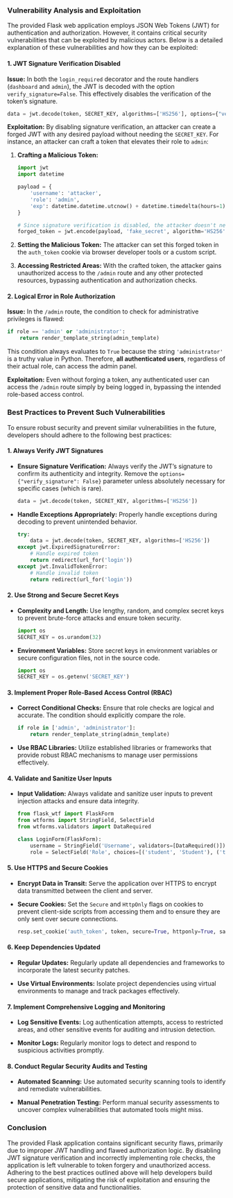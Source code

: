 ### **Vulnerability Analysis and Exploitation**

The provided Flask web application employs JSON Web Tokens (JWT) for authentication and authorization. However, it contains critical security vulnerabilities that can be exploited by malicious actors. Below is a detailed explanation of these vulnerabilities and how they can be exploited:

#### **1. JWT Signature Verification Disabled**

**Issue:**
In both the `login_required` decorator and the route handlers (`dashboard` and `admin`), the JWT is decoded with the option `verify_signature=False`. This effectively disables the verification of the token’s signature.

```python
data = jwt.decode(token, SECRET_KEY, algorithms=['HS256'], options={"verify_signature": False})
```

**Exploitation:**
By disabling signature verification, an attacker can create a forged JWT with any desired payload without needing the `SECRET_KEY`. For instance, an attacker can craft a token that elevates their role to `admin`:

1. **Crafting a Malicious Token:**
   ```python
   import jwt
   import datetime

   payload = {
       'username': 'attacker',
       'role': 'admin',
       'exp': datetime.datetime.utcnow() + datetime.timedelta(hours=1)
   }

   # Since signature verification is disabled, the attacker doesn't need the actual SECRET_KEY
   forged_token = jwt.encode(payload, 'fake_secret', algorithm='HS256')
   ```

2. **Setting the Malicious Token:**
   The attacker can set this forged token in the `auth_token` cookie via browser developer tools or a custom script.

3. **Accessing Restricted Areas:**
   With the crafted token, the attacker gains unauthorized access to the `/admin` route and any other protected resources, bypassing authentication and authorization checks.

#### **2. Logical Error in Role Authorization**

**Issue:**
In the `/admin` route, the condition to check for administrative privileges is flawed:

```python
if role == 'admin' or 'administrator':
    return render_template_string(admin_template)
```

This condition always evaluates to `True` because the string `'administrator'` is a truthy value in Python. Therefore, **all authenticated users**, regardless of their actual role, can access the admin panel.

**Exploitation:**
Even without forging a token, any authenticated user can access the `/admin` route simply by being logged in, bypassing the intended role-based access control.

### **Best Practices to Prevent Such Vulnerabilities**

To ensure robust security and prevent similar vulnerabilities in the future, developers should adhere to the following best practices:

#### **1. Always Verify JWT Signatures**

- **Ensure Signature Verification:**
  Always verify the JWT’s signature to confirm its authenticity and integrity. Remove the `options={"verify_signature": False}` parameter unless absolutely necessary for specific cases (which is rare).

  ```python
  data = jwt.decode(token, SECRET_KEY, algorithms=['HS256'])
  ```

- **Handle Exceptions Appropriately:**
  Properly handle exceptions during decoding to prevent unintended behavior.

  ```python
  try:
      data = jwt.decode(token, SECRET_KEY, algorithms=['HS256'])
  except jwt.ExpiredSignatureError:
      # Handle expired token
      return redirect(url_for('login'))
  except jwt.InvalidTokenError:
      # Handle invalid token
      return redirect(url_for('login'))
  ```

#### **2. Use Strong and Secure Secret Keys**

- **Complexity and Length:**
  Use lengthy, random, and complex secret keys to prevent brute-force attacks and ensure token security.

  ```python
  import os
  SECRET_KEY = os.urandom(32)
  ```

- **Environment Variables:**
  Store secret keys in environment variables or secure configuration files, not in the source code.

  ```python
  import os
  SECRET_KEY = os.getenv('SECRET_KEY')
  ```

#### **3. Implement Proper Role-Based Access Control (RBAC)**

- **Correct Conditional Checks:**
  Ensure that role checks are logical and accurate. The condition should explicitly compare the role.

  ```python
  if role in ['admin', 'administrator']:
      return render_template_string(admin_template)
  ```

- **Use RBAC Libraries:**
  Utilize established libraries or frameworks that provide robust RBAC mechanisms to manage user permissions effectively.

#### **4. Validate and Sanitize User Inputs**

- **Input Validation:**
  Always validate and sanitize user inputs to prevent injection attacks and ensure data integrity.

  ```python
  from flask_wtf import FlaskForm
  from wtforms import StringField, SelectField
  from wtforms.validators import DataRequired

  class LoginForm(FlaskForm):
      username = StringField('Username', validators=[DataRequired()])
      role = SelectField('Role', choices=[('student', 'Student'), ('teacher', 'Teacher')], validators=[DataRequired()])
  ```

#### **5. Use HTTPS and Secure Cookies**

- **Encrypt Data in Transit:**
  Serve the application over HTTPS to encrypt data transmitted between the client and server.

- **Secure Cookies:**
  Set the `Secure` and `HttpOnly` flags on cookies to prevent client-side scripts from accessing them and to ensure they are only sent over secure connections.

  ```python
  resp.set_cookie('auth_token', token, secure=True, httponly=True, samesite='Strict')
  ```

#### **6. Keep Dependencies Updated**

- **Regular Updates:**
  Regularly update all dependencies and frameworks to incorporate the latest security patches.

- **Use Virtual Environments:**
  Isolate project dependencies using virtual environments to manage and track packages effectively.

#### **7. Implement Comprehensive Logging and Monitoring**

- **Log Sensitive Events:**
  Log authentication attempts, access to restricted areas, and other sensitive events for auditing and intrusion detection.

- **Monitor Logs:**
  Regularly monitor logs to detect and respond to suspicious activities promptly.

#### **8. Conduct Regular Security Audits and Testing**

- **Automated Scanning:**
  Use automated security scanning tools to identify and remediate vulnerabilities.

- **Manual Penetration Testing:**
  Perform manual security assessments to uncover complex vulnerabilities that automated tools might miss.

### **Conclusion**

The provided Flask application contains significant security flaws, primarily due to improper JWT handling and flawed authorization logic. By disabling JWT signature verification and incorrectly implementing role checks, the application is left vulnerable to token forgery and unauthorized access. Adhering to the best practices outlined above will help developers build secure applications, mitigating the risk of exploitation and ensuring the protection of sensitive data and functionalities.
